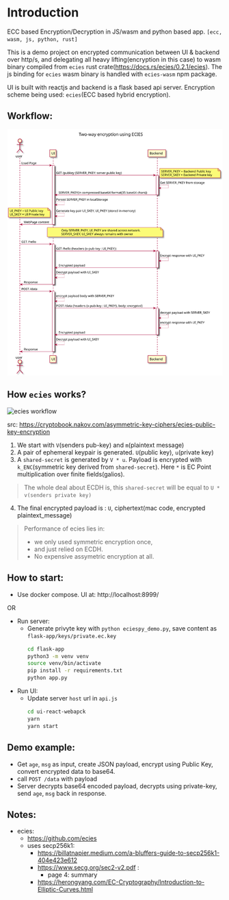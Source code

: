 # Introduction
ECC based Encryption/Decryption in JS/wasm and python based app.
`[ecc, wasm, js, python, rust]`

This is a demo project on encrypted communication between UI & backend over http/s, and delegating all heavy lifting(encryption in this case) to wasm binary compiled from `ecies` rust crate(https://docs.rs/ecies/0.2.1/ecies). The js binding for `ecies` wasm binary is handled with `ecies-wasm` npm package.

UI is built with reactjs and backend is a flask based api server. Encryption scheme being used: `ecies`(ECC based hybrid encryption).

## Workflow:
![Alt text](./comm.svg)

## How `ecies` works?

![ecies workflow](https://60896510-files.gitbook.io/~/files/v0/b/gitbook-x-prod.appspot.com/o/spaces%2F-LhlOQMrG9bRiqWpegM0%2Fuploads%2Fgit-blob-19769dbf2cf56f28a6fab0b90fb10a8ab1506874%2Fecies.png?alt=media)

src: https://cryptobook.nakov.com/asymmetric-key-ciphers/ecies-public-key-encryption

1. We start with `V`(senders pub-key) and `m`(plaintext message)
2. A pair of ephemeral keypair is generated. `U`(public key), `u`(private key)
3. A `shared-secret` is generated by `V * u`. Payload is encrypted with `k_ENC`(symmetric key derived from `shared-secret`). Here `*` is EC Point multiplication over finite fields(galios). 
  > The whole deal about ECDH is, this `shared-secret` will be equal to `U * v(senders private key)`
4. The final encrypted payload is :  `U`, ciphertext(mac code, encrypted plaintext_message)
> Performance of ecies lies in:
>   - we only used symmetric encryption once, 
>   - and just relied on ECDH. 
>   - No expensive assymetric encryption at all.

## How to start:
- Use docker compose. UI at: http://localhost:8999/

OR

- Run server:
  - Generate privyte key with `python eciespy_demo.py`, save content as `flask-app/keys/private.ec.key`
    ```sh
    cd flask-app
    python3 -m venv venv
    source venv/bin/activate
    pip install -r requirements.txt
    python app.py
    ```
- Run UI:
  - Update server `host` url in `api.js`
    ```sh
    cd ui-react-webapck
    yarn
    yarn start
    ```
    
## Demo example:
- Get `age`, `msg` as input, create JSON payload, encrypt using Public Key, convert encrypted data to base64.
- call `POST /data` with payload
- Server decrypts base64 encoded payload, decrypts using private-key, send `age`, `msg` back in response.


## Notes:
- ecies:
  - https://github.com/ecies
  - uses secp256k1: 
    - https://billatnapier.medium.com/a-bluffers-guide-to-secp256k1-404e423e612
    - https://www.secg.org/sec2-v2.pdf :
      - page 4: summary
    - https://herongyang.com/EC-Cryptography/Introduction-to-Elliptic-Curves.html
